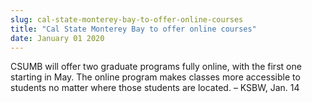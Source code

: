 ```yaml
---
slug: cal-state-monterey-bay-to-offer-online-courses
title: "Cal State Monterey Bay to offer online courses"
date: January 01 2020
---
```


<p>CSUMB will offer two graduate programs fully online, with the first one starting in May. The online program makes classes more accessible to students no matter where those students are located. – KSBW, Jan. 14
</p>
